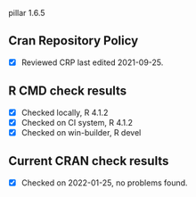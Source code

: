 pillar 1.6.5

## Cran Repository Policy

- [x] Reviewed CRP last edited 2021-09-25.

## R CMD check results

- [x] Checked locally, R 4.1.2
- [x] Checked on CI system, R 4.1.2
- [x] Checked on win-builder, R devel

## Current CRAN check results

- [x] Checked on 2022-01-25, no problems found.
